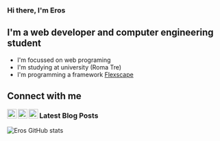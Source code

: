 ### Hi there, I'm Eros

## I'm a web developer and computer engineering student 
- I'm focussed on web programing
- I'm studying at university (Roma Tre)
- I'm programming a framework [Flexscape]

## Connect with me
[<img align="left" alt="shuriken93 | LinkedIn" width="22px" src="https://cdn.jsdelivr.net/npm/simple-icons@v3/icons/linkedin.svg" />][linkedin]
[<img align="left" alt="shuriken93 | Instagram" width="22px" src="https://cdn.jsdelivr.net/npm/simple-icons@v3/icons/instagram.svg" />][instagram]
[<img align="left" alt="shuriken93 | Dribbble" width="22px" src="https://cdn.jsdelivr.net/npm/simple-icons@v3/icons/dribbble.svg" />][dribbble]

### Latest Blog Posts
<!-- BLOG-POST-LIST:START -->
<!-- BLOG-POST-LIST:END -->


![Eros GitHub stats](https://github-readme-stats.vercel.app/api?username=Shuriken933&show_icons=true&theme=radical)



[Flexscape]: https://github.com/Shuriken933/flexscape
[instagram]: https://instagram.com/agonar_design/
[linkedin]: https://linkedin.com/in/eros-agostini-400542b5/
[dribbble]: https://dribbble.com/shuriken93